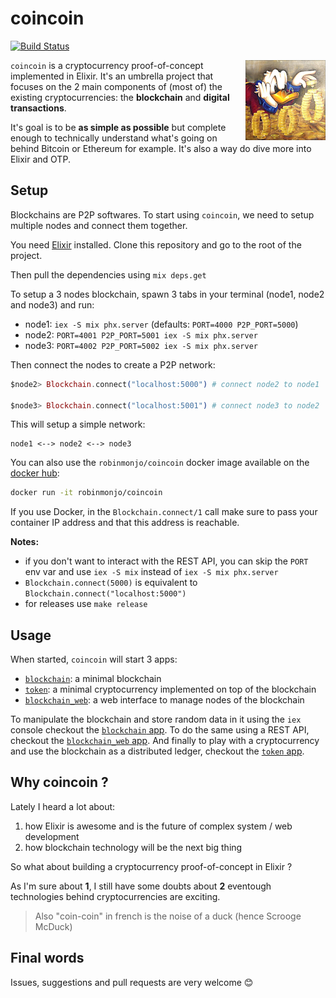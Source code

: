 # coincoin

[![Build Status](https://travis-ci.org/robinmonjo/coincoin.svg?branch=master)](https://travis-ci.org/robinmonjo/blockchain)

<img align="right" src="logo.png" width="128px">

`coincoin` is a cryptocurrency proof-of-concept implemented in Elixir. It's an umbrella project that focuses on the 2 main components of (most of) the existing cryptocurrencies: the **blockchain** and **digital transactions**.

It's goal is to be **as simple as possible** but complete enough to technically understand what's going on behind Bitcoin or Ethereum for example. It's also a way do dive more into Elixir and OTP.

## Setup

Blockchains are P2P softwares. To start using `coincoin`, we need to setup multiple nodes and connect them together.

You need [Elixir](https://elixir-lang.org/install.html) installed. Clone this repository and go to the root of the project.

Then pull the dependencies using `mix deps.get`

To setup a 3 nodes blockchain, spawn 3 tabs in your terminal (node1, node2 and node3) and run:

- node1: `iex -S mix phx.server` (defaults: `PORT=4000 P2P_PORT=5000`)
- node2: `PORT=4001 P2P_PORT=5001 iex -S mix phx.server`
- node3: `PORT=4002 P2P_PORT=5002 iex -S mix phx.server`

Then connect the nodes to create a P2P network:

```elixir
$node2> Blockchain.connect("localhost:5000") # connect node2 to node1

$node3> Blockchain.connect("localhost:5001") # connect node3 to node2
```

This will setup a simple network:

```
node1 <--> node2 <--> node3
```

You can also use the `robinmonjo/coincoin` docker image available on the [docker hub](https://hub.docker.com/r/robinmonjo/coincoin/):

```bash
docker run -it robinmonjo/coincoin
```

If you use Docker, in the `Blockchain.connect/1` call make sure to pass your container IP address and that this address is reachable.

**Notes:**

- if you don't want to interact with the REST API, you can skip the `PORT` env var and use `iex -S mix` instead of `iex -S mix phx.server`
- `Blockchain.connect(5000)` is equivalent to `Blockchain.connect("localhost:5000")`
- for releases use `make release`

## Usage

When started, `coincoin` will start 3 apps:

- [`blockchain`](apps/blockchain/README.md): a minimal blockchain
- [`token`](apps/token/README.md): a minimal cryptocurrency implemented on top of the blockchain
- [`blockchain_web`](apps/blockchain_web/README.md): a web interface to manage nodes of the blockchain

To manipulate the blockchain and store random data in it using the `iex` console checkout the [`blockchain` app](apps/blockchain/README.md). To do the same using a REST API, checkout the [`blockchain_web` app](apps/blockchain_web/README.md). And finally to play with a cryptocurrency and use the blockchain as a distributed ledger, checkout the [`token` app](apps/token/README.md).

## Why coincoin ?

Lately I heard a lot about:

1. how Elixir is awesome and is the future of complex system / web development
2. how blockchain technology will be the next big thing

So what about building a cryptocurrency proof-of-concept in Elixir ?

As I'm sure about **1**, I still have some doubts about **2** eventough technologies behind cryptocurrencies are exciting.

> Also "coin-coin" in french is the noise of a duck (hence Scrooge McDuck)

## Final words

Issues, suggestions and pull requests are very welcome 😊
